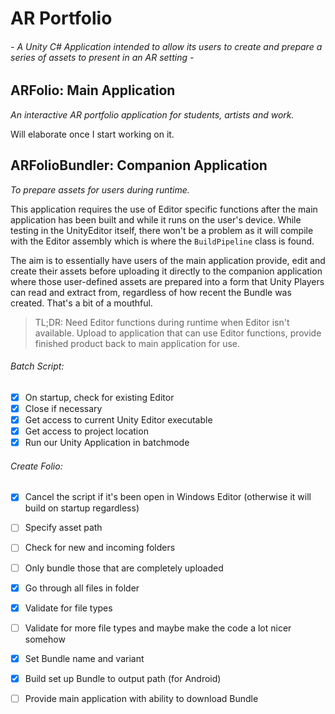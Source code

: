 # AR Portfolio 
###### - A Unity C# Application intended to allow its users to create and prepare a series of assets to present in an AR setting -

## ARFolio: Main Application
*An interactive AR portfolio application for students, artists and work.*

Will elaborate once I start working on it.

## ARFolioBundler: Companion Application
*To prepare assets for users during runtime.*

This application requires the use of Editor specific functions after the main application has been built and while it runs on
the user's device. While testing in the UnityEditor itself, there won't be a problem as it will compile with the Editor assembly 
which is where the `BuildPipeline` class is found. 

The aim is to essentially have users of the main application provide, edit and create their assets before uploading it directly 
to the companion application where those user-defined assets are prepared into a form that Unity Players can read and extract from,
regardless of how recent the Bundle was created. That's a bit of a mouthful.

> TL;DR: Need Editor functions during runtime when Editor isn't available. Upload to application that can use Editor functions,
provide finished product back to main application for use.

###### Batch Script:
- [x] On startup, check for existing Editor
- [x] Close if necessary
- [x] Get access to current Unity Editor executable
- [x] Get access to project location
- [x] Run our Unity Application in batchmode

###### Create Folio:
- [x] Cancel the script if it's been open in Windows Editor (otherwise it will build on startup regardless)
- [ ] Specify asset path
- [ ] Check for new and incoming folders
- [ ] Only bundle those that are completely uploaded 
- [x] Go through all files in folder
- [x] Validate for file types
- [ ] Validate for more file types and maybe make the code a lot nicer somehow
- [x] Set Bundle name and variant
- [x] Build set up Bundle to output path (for Android)
- [ ] Provide main application with ability to download Bundle

